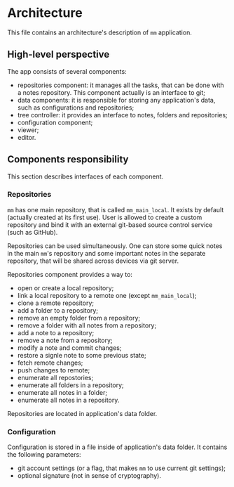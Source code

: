 # Architecture

This file contains an architecture's description of `mm` application.

## High-level perspective

The app consists of several components:

- repositories component: it manages all the tasks, that can be done with a notes repository.
  This component actually is an interface to git;
- data components: it is responsible for storing any application's data, such as configurations
  and repositories;
- tree controller: it provides an interface to notes, folders and repositories;
- configuration component;
- viewer;
- editor.

## Components responsibility

This section describes interfaces of each component.

### Repositories

`mm` has one main repository, that is called `mm_main_local`. It exists by default (actually
created at its first use). User is allowed to create a custom repository and bind it with
an external git-based source control service (such as GitHub).

Repositories can be used simultaneously. One can store some quick notes in the main `mm`'s
repository and some important notes in the separate repository, that will be shared across
devices via git server.

Repositories component provides a way to:

- open or create a local repository;
- link a local repository to a remote one (except `mm_main_local`);
- clone a remote repository;
- add a folder to a repository;
- remove an empty folder from a repository;
- remove a folder with all notes from a repository;
- add a note to a repository;
- remove a note from a repository;
- modify a note and commit changes;
- restore a signle note to some previous state;
- fetch remote changes;
- push changes to remote;
- enumerate all repostories;
- enumerate all folders in a repository;
- enumerate all notes in a folder;
- enumerate all notes in a repository.

Repositories are located in application's data folder.

### Configuration

Configuration is stored in a file inside of application's data folder. It contains
the following parameters:

- git account settings (or a flag, that makes `mm` to use current git settings);
- optional signature (not in sense of cryptography).
